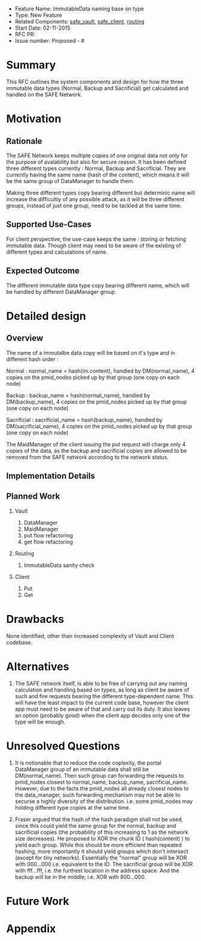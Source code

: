 - Feature Name: ImmutableData naming base on type
- Type: New Feature
- Related Components: [safe_vault](https://github.com/maidsafe/safe_vault), [safe_client](https://github.com/maidsafe/safe_client), [routing](https://github.com/maidsafe/routing)
- Start Date: 02-11-2015
- RFC PR: 
- Issue number: Proposed - #

# Summary

This RFC outlines the system components and design for how the three immutable data types (Normal, Backup and Sacrificial) get calculated and handled on the SAFE Network.

# Motivation

## Rationale

The SAFE Network keeps multiple copies of one original data not only for the purpose of avalability but also for secure reason.  It has been defined three different types currently : Normal, Backup and Sacrificial.  They are currently having the same name (hash of the content), which means it will be the same group of DataManager to handle them.

Making three different types copy bearing different but determinic name will increase the difficultiy of any possible attack, as it will be three different groups, instead of just one group, need to be tackled at the same time.

## Supported Use-Cases

For client perspective, the use-case keeps the same : storing or fetching immutable data.  Though client may need to be aware of the existing of different types and calculations of name. 

## Expected Outcome

The different immutable data type copy bearing different name, which will be handled by different DataManager group.

# Detailed design

## Overview

The name of a immutalbe data copy will be based on it's type and in different hash order :

Normal : normal_name = hash(im.content), handled by DM(normal_name), 4 copies on the pmid_nodes picked up by that group (one copy on each node)

Backup : backup_name = hash(normal_name), handled by DM(backup_name), 4 copies on the pmid_nodes picked up by that group (one copy on each node)

Sacrificial : sacrificial_name = hash(backup_name), handled by DM(sacrificial_name), 4 copies on the pmid_nodes picked up by that group (one copy on each node)

The MaidManager of the client issuing the put request will charge only 4 copies of the data, as the backup and sacrificial copies are allowed to be removed from the SAFE network according to the network status.

## Implementation Details


## Planned Work

1. Vault
    1. DataManager
    1. MaidManager
    1. put flow refactoring
    1. get flow refactoring

1. Routing
    1. ImmutableData sanity check

1. Client
    1. Put
    1. Get


# Drawbacks

None identified, other than increased complexity of Vault and Client codebase.

# Alternatives

1. The SAFE network itself, is able to be free of carrying out any naming calculation and handling based on types, as long as client be aware of such and fire requests bearing the different type-dependent name.  This will have the least impact to the current code base, however the client app must need to be aware of that and carry out its duty. It also leaves an option (probably good) when the client app decides only one of the type will be enough.


# Unresolved Questions

1. It is notionable that to reduce the code coplexity, the portal DataManager group of an immutable data shall still be DM(normal_name). Then such group can forwarding the requests to pmid_nodes closest to normal_name, backup_name, sacrificial_name.
However, due to the facts the pmid_nodes all already closest nodes to the data_manager, such forwarding mechanism may not be able to securse a highly diversity of the distribution. i.e. some pmid_nodes may holding different type copies at the same time.

2. Fraser argued that the hash of the hash paradigm shall not be used, since this could yield the same group for the normal, backup and sacrificial copies (the probability of this increasing to 1 as the network size decreases).  He proposed to XOR the chunk ID ( hash(content) ) to yield each group. While this should be more efficient than repeated hashing, more importantly it should yield groups which don't intersect (except for tiny networks).
Essentially the "normal" group will be XOR with 000...000 i.e. equivalent to the ID.
The sacrificial group will be XOR with fff...fff, i.e. the furthest location in the address space. And the backup will be in the middle; i.e. XOR with 800...000.


# Future Work



# Appendix

